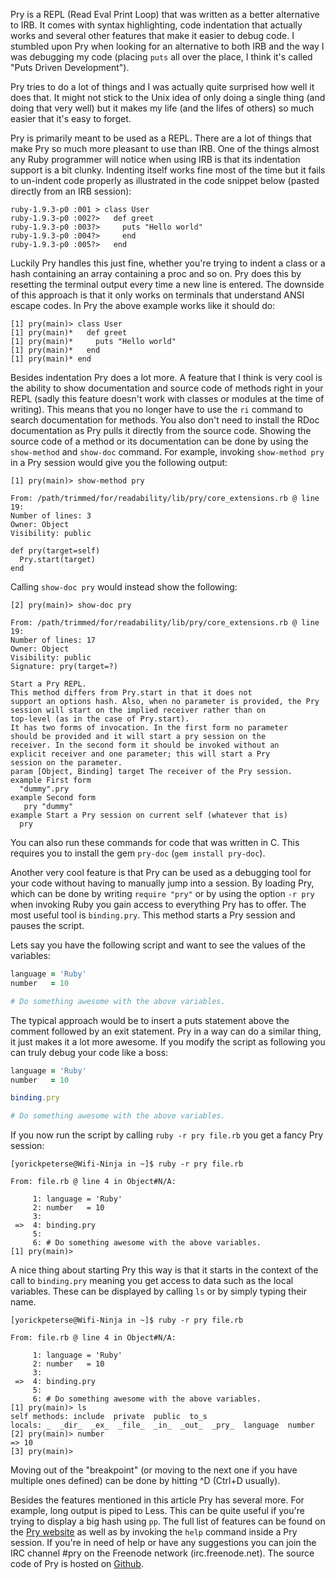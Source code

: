 Pry is a REPL (Read Eval Print Loop) that was written as a better alternative to
IRB. It comes with syntax highlighting, code indentation that actually works and
several other features that make it easier to debug code. I stumbled upon Pry
when looking for an alternative to both IRB and the way I was debugging my code
(placing ``puts`` all over the place, I think it's called "Puts Driven
Development").

Pry tries to do a lot of things and I was actually quite surprised how well it
does that. It might not stick to the Unix idea of only doing a single thing (and
doing that very well) but it makes my life (and the lifes of others) so much
easier that it's easy to forget.

Pry is primarily meant to be used as a REPL. There are a lot of things that make
Pry so much more pleasant to use than IRB. One of the things almost any Ruby
programmer will notice when using IRB is that its indentation support is a bit
clunky. Indenting itself works fine most of the time but it fails to un-indent
code properly as illustrated in the code snippet below (pasted directly from an
IRB session):

    ruby-1.9.3-p0 :001 > class User
    ruby-1.9.3-p0 :002?>   def greet
    ruby-1.9.3-p0 :003?>     puts "Hello world"
    ruby-1.9.3-p0 :004?>     end
    ruby-1.9.3-p0 :005?>   end

Luckily Pry handles this just fine, whether you're trying to indent a class or a
hash containing an array containing a proc and so on. Pry does this by resetting
the terminal output every time a new line is entered. The downside of this
approach is that it only works on terminals that understand ANSI escape codes.
In Pry the above example works like it should do:

    [1] pry(main)> class User
    [1] pry(main)*   def greet
    [1] pry(main)*     puts "Hello world"
    [1] pry(main)*   end
    [1] pry(main)* end

Besides indentation Pry does a lot more. A feature that I think is very cool is
the ability to show documentation and source code of methods right in your REPL
(sadly this feature doesn't work with classes or modules at the time of
writing). This means that you no longer have to use the ``ri`` command to search
documentation for methods. You also don't need to install the RDoc documentation
as Pry pulls it directly from the source code. Showing the source code of a
method or its documentation can be done by using the ``show-method`` and
``show-doc`` command. For example, invoking ``show-method pry`` in a Pry session
would give you the following output:

    [1] pry(main)> show-method pry

    From: /path/trimmed/for/readability/lib/pry/core_extensions.rb @ line 19:
    Number of lines: 3
    Owner: Object
    Visibility: public

    def pry(target=self)
      Pry.start(target)
    end

Calling ``show-doc pry`` would instead show the following:

    [2] pry(main)> show-doc pry

    From: /path/trimmed/for/readability/lib/pry/core_extensions.rb @ line 19:
    Number of lines: 17
    Owner: Object
    Visibility: public
    Signature: pry(target=?)

    Start a Pry REPL.
    This method differs from Pry.start in that it does not
    support an options hash. Also, when no parameter is provided, the Pry
    session will start on the implied receiver rather than on
    top-level (as in the case of Pry.start).
    It has two forms of invocation. In the first form no parameter
    should be provided and it will start a pry session on the
    receiver. In the second form it should be invoked without an
    explicit receiver and one parameter; this will start a Pry
    session on the parameter.
    param [Object, Binding] target The receiver of the Pry session.
    example First form
      "dummy".pry
    example Second form
       pry "dummy"
    example Start a Pry session on current self (whatever that is)
      pry

You can also run these commands for code that was written in C. This requires
you to install the gem ``pry-doc`` (``gem install pry-doc``).

Another very cool feature is that Pry can be used as a debugging tool for your
code without having to manually jump into a session. By loading Pry, which can
be done by writing ``require "pry"`` or by using the option ``-r pry`` when
invoking Ruby you gain access to everything Pry has to offer. The most useful
tool is ``binding.pry``. This method starts a Pry session and pauses the script.

Lets say you have the following script and want to see the values of the
variables:

```ruby
language = 'Ruby'
number   = 10

# Do something awesome with the above variables.
```

The typical approach would be to insert a puts statement above the comment
followed by an exit statement. Pry in a way can do a similar thing, it just
makes it a lot more awesome. If you modify the script as following you can truly
debug your code like a boss:

```ruby
language = 'Ruby'
number   = 10

binding.pry

# Do something awesome with the above variables.
```

If you now run the script by calling ``ruby -r pry file.rb`` you get a fancy Pry
session:

    [yorickpeterse@Wifi-Ninja in ~]$ ruby -r pry file.rb

    From: file.rb @ line 4 in Object#N/A:

         1: language = 'Ruby'
         2: number   = 10
         3:
     =>  4: binding.pry
         5:
         6: # Do something awesome with the above variables.
    [1] pry(main)>

A nice thing about starting Pry this way is that it starts in the context of the
call to ``binding.pry`` meaning you get access to data such as the local
variables. These can be displayed by calling ``ls`` or by simply typing their
name.

    [yorickpeterse@Wifi-Ninja in ~]$ ruby -r pry file.rb

    From: file.rb @ line 4 in Object#N/A:

         1: language = 'Ruby'
         2: number   = 10
         3:
     =>  4: binding.pry
         5:
         6: # Do something awesome with the above variables.
    [1] pry(main)> ls
    self methods: include  private  public  to_s
    locals: _  _dir_  _ex_  _file_  _in_  _out_  _pry_  language  number
    [2] pry(main)> number
    => 10
    [3] pry(main)>

Moving out of the "breakpoint" (or moving to the next one if you have multiple
ones defined) can be done by hitting ^D (Ctrl+D usually).

Besides the features mentioned in this article Pry has several more. For
example, long output is piped to Less. This can be quite useful if you're trying
to display a big hash using ``pp``. The full list of features can be found on
the [Pry website][pry website] as well as by invoking the ``help`` command
inside a Pry session. If you're in need of help or have any suggestions you can
join the IRC channel \#pry on the Freenode network (irc.freenode.net).  The
source code of Pry is hosted on [Github][pry github].

[pry website]: http://pry.github.com/
[pry github]: http://github.com/pry/pry
